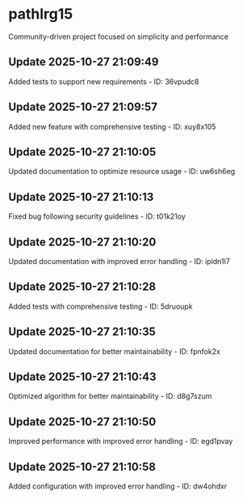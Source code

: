 # pathlrg15
Community-driven project focused on simplicity and performance

## Update 2025-10-27 21:09:49
Added tests to support new requirements - ID: 36vpudc8


## Update 2025-10-27 21:09:57
Added new feature with comprehensive testing - ID: xuy8x105


## Update 2025-10-27 21:10:05
Updated documentation to optimize resource usage - ID: uw6sh6eg


## Update 2025-10-27 21:10:13
Fixed bug following security guidelines - ID: t01k21oy


## Update 2025-10-27 21:10:20
Updated documentation with improved error handling - ID: ipidn1l7


## Update 2025-10-27 21:10:28
Added tests with comprehensive testing - ID: 5druoupk


## Update 2025-10-27 21:10:35
Updated documentation for better maintainability - ID: fpnfok2x


## Update 2025-10-27 21:10:43
Optimized algorithm for better maintainability - ID: d8g7szum


## Update 2025-10-27 21:10:50
Improved performance with improved error handling - ID: egd1pvay


## Update 2025-10-27 21:10:58
Added configuration with improved error handling - ID: dw4ohdxr

